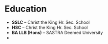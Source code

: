 # Education  

- **SSLC** – Christ the King Hr. Sec. School  
- **HSC** – Christ the King Hr. Sec. School  
- **BA LLB (Hons)** – SASTRA Deemed University
- 
